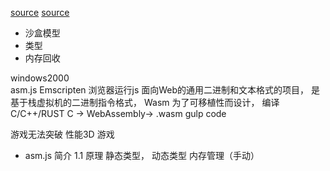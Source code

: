 [source](https://www.jianshu.com/p/6b774fb2a345)
[source](http://www.ruanyifeng.com/blog/2017/09/asmjs_emscripten.html)

- 沙盒模型
- 类型
- 内存回收

windows2000  
asm.js Emscripten 浏览器运行js  面向Web的通用二进制和文本格式的项目，
是基于栈虚拟机的二进制指令格式， Wasm 为了可移植性而设计， 编译C/C++/RUST 
C -> WebAssembly-> .wasm gulp code 

游戏无法突破  性能3D 游戏

- asm.js 简介
  1.1 原理
    静态类型， 动态类型
    内存管理（手动）

